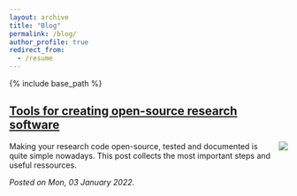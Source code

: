 ```yaml
---
layout: archive
title: "Blog"
permalink: /blog/
author_profile: true
redirect_from:
  - /resume
---
```


{% include base_path %}




[Tools for creating open-source research software](/_posts/oss_tutorial.md)
---------------------------------------
<img align="right" src="images/courbet_stormysea.png"> Making your research code open-source, tested and documented is quite simple nowadays. This post collects the most important steps and useful ressources.

*Posted on Mon, 03 January 2022.*
